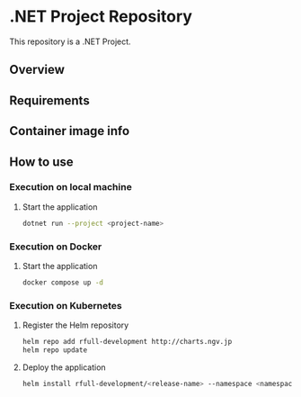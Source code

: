 # .NET Project Repository

This repository is a .NET Project.

## Overview

## Requirements

## Container image info

## How to use

### Execution on local machine

1.  Start the application
    ```bash
    dotnet run --project <project-name>
    ```

### Execution on Docker

1.  Start the application
    ```bash
    docker compose up -d
    ```

### Execution on Kubernetes

1. Register the Helm repository
    ```bash
    helm repo add rfull-development http://charts.ngv.jp
    helm repo update
    ```
1. Deploy the application
    ```bash
    helm install rfull-development/<release-name> --namespace <namespace> --create-namespace
    ```
